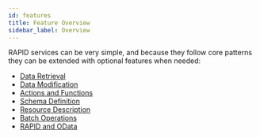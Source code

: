 ```yaml
---
id: features
title: Feature Overview
sidebar_label: Overview
---
```


RAPID services can be very simple,
and because they follow core patterns they can be extended with optional features when needed:

-   [Data Retrieval](../rapid-pro-read.md)
-   [Data Modification](../rapid-pro-data_modification.md)
-   [Actions and Functions](../rapid-pro-operations.md)
-   [Schema Definition](../rapid-pro-rsdl.md)
-   [Resource Description](./rapid-pro-resource_description.md)
-   [Batch Operations](./rapid-pro-batch.md)
-   [RAPID and OData](./spec/rapid-pro-odata.md)

<!--
-   [Asynchronous Requests](./rapid-pro-asynchronous_requests.md)
-   [Delta Queries](./rapid-pro-delta_queries.md)
-   [Delta Updates](./rapid-pro-delta_updates.md)
-   [Aggregation Extensions](./rapid-pro-aggregation_extensions.md)
-->
